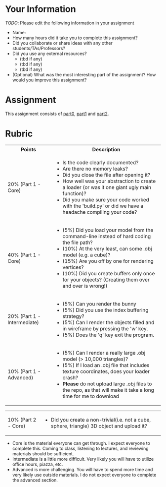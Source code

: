 # Your Information

*TODO*: Please edit the following information in your assignment

* Name: 
* How many hours did it take you to complete this assignment? 
* Did you collaborate or share ideas with any other students/TAs/Professors? 
* Did you use any external resources? 
  * (tbd if any)
  * (tbd if any)
  * (tbd if any)
* (Optional) What was the most interesting part of the assignment? How would you improve this assignment?

# Assignment

This assignment consists of [part0](./part0), [part1](./part1) and [part2](./part2).

# Rubric

<table>
  <tbody>
    <tr>
      <th>Points</th>
      <th align="center">Description</th>
    </tr>
    <tr>
      <td>20% (Part 1 - Core)</td>
      <td align="left"><ul><li>Is the code clearly documented?</li><li>Are there no memory leaks?</li><li>Did you close the file after opening it?</li><li>How well was your abstraction to create a loader (or was it one giant ugly main function)?</li><li>Did you make sure your code worked with the 'build.py' or did we have a headache compiling your code?</li></ul></td>
    </tr>   
    <tr>
      <td>40% (Part 1 - Core)</td>
     <td align="left"><ul><li>(5%) Did you load your model from the command-line instead of hard coding the file path?</li><li>(10%) At the very least, can some .obj model (e.g. a cube)?</li><li>(15%) Are you off by one for rendering vertices?</li><li>(10%) Did you create buffers only once for your objects? (Creating them over and over is wrong!)</li></ul></td>
    </tr>
    <tr>
      <td>20% (Part 1 - Intermediate)</td>
      <td align="left"><ul><li>(5%) Can you render the bunny</li><li>(5%) Did you use the index buffering strategy?</li><li>(5%) Can I render the objects filled and in wireframe by pressing the 'w' key.</li><li>(5%) Does the 'q' key exit the program.</li></ul></td>
    </tr>
    <tr>
      <td>10% (Part 1 - Advanced)</td>
      <td align="left"><ul><li>(5%) Can I render a really large .obj model (> 10,000 triangles)?</li><li>(5%) If I load an .obj file that includes texture coordinates, does your loader crash?</li><li><b>Please</b> do not upload large .obj files to the repo, as that will make it take a long time for me to download</li></ul> </td>
    </tr>
  </tbody>
</table>

<table>
  <tbody>
    <tr>
      <td>10% (Part 2 - Core)</td>
      <td align="left"><ul><li>Did you create a non-trivial(i.e. not a cube, sphere, triangle) 3D object and upload it?</li></ul> </td>
    </tr>   
  </tbody>
</table>

* Core is the material everyone can get through. I expect everyone to complete this. Coming to class, listening to lectures, and reviewing materials should be sufficient.
* Intermediate is a little more difficult. Very likely you will have to utilize office hours, piazza, etc.
* Advanced is more challenging. You will have to spend more time and very likely use outside materials. I do not expect everyone to complete the advanced section.
